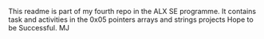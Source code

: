 This readme is part of my fourth repo in the ALX SE programme.
It contains task and activities in the 0x05 pointers arrays and strings projects
Hope to be Successful. MJ